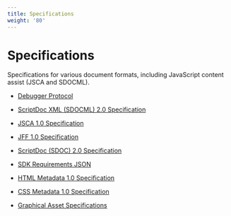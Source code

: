```yaml
---
title: Specifications
weight: '80'
---
```


# Specifications

Specifications for various document formats, including JavaScript content assist (JSCA and SDOCML).

* [Debugger Protocol](/guide/Axway_Appcelerator_Studio/Axway_Appcelerator_Studio_Guide/SDK/Specifications/Debugger_Protocol/)

* [ScriptDoc XML (SDOCML) 2.0 Specification](/guide/Axway_Appcelerator_Studio/Axway_Appcelerator_Studio_Guide/SDK/Specifications/ScriptDoc_XML_(SDOCML)_2.0_Specification/)

* [JSCA 1.0 Specification](/guide/Axway_Appcelerator_Studio/Axway_Appcelerator_Studio_Guide/SDK/Specifications/JSCA_1.0_Specification/)

* [JFF 1.0 Specification](/guide/Axway_Appcelerator_Studio/Axway_Appcelerator_Studio_Guide/SDK/Specifications/JFF_1.0_Specification/)

* [ScriptDoc (SDOC) 2.0 Specification](/guide/Axway_Appcelerator_Studio/Axway_Appcelerator_Studio_Guide/SDK/Specifications/ScriptDoc_(SDOC)_2.0_Specification/)

* [SDK Requirements JSON](/guide/Axway_Appcelerator_Studio/Axway_Appcelerator_Studio_Guide/SDK/Specifications/SDK_Requirements_JSON/)

* [HTML Metadata 1.0 Specification](/guide/Axway_Appcelerator_Studio/Axway_Appcelerator_Studio_Guide/SDK/Specifications/HTML_Metadata_1.0_Specification/)

* [CSS Metadata 1.0 Specification](/guide/Axway_Appcelerator_Studio/Axway_Appcelerator_Studio_Guide/SDK/Specifications/CSS_Metadata_1.0_Specification/)

* [Graphical Asset Specifications](/guide/Axway_Appcelerator_Studio/Axway_Appcelerator_Studio_Guide/SDK/Specifications/Graphical_Asset_Specifications/)
